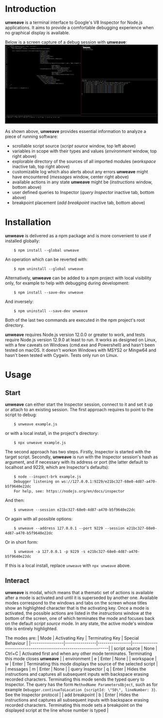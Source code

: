 # Introduction
**unweave** is a terminal interface to Google's V8 Inspector for Node.js applications. It aims to provide a comfortable debugging experience when no graphical display is available.

Below is a screen capture of a debug session with **unweave**:
![Alt text](doc/screen_capture_1.png?raw=true)

As shown above, **unweave** provides essential information to analyze a piece of running software:
* scrollable script source (_script source_ window, top left above)
* variables in scope with their types and values (_environment_ window, top right above)
* explorable directory of the sources of all imported modules (_workspace_ inactive tab, top right above)
* customizable log which also alerts about any errors **unweave** might have encountered (_messages_ window, center right above)
* available actions in any state **unweave** might be (_instructions_ window, bottom above)
* user defined queries to Inspector (_query Inspector_ inactive tab, bottom above)
* breakpoint placement (_add breakpoint_ inactive tab, bottom above)

# Installation
**unweave** is delivered as a npm package and is more convenient to use if installed globally:

```shell
    $ npm install --global unweave
```

An operation which can be reverted with:

```shell
    $ npm uninstall --global unweave
```

Alternatively, **unweave** can be added to a npm project with local visibility only, for example to help with debugging during development:

```shell
    $ npm install --save-dev unweave
```

And inversely:

```shell
    $ npm uninstall --save-dev unweave
```

Both of the last two commands are executed in the npm project's root directory.

**unweave** requires Node.js version 12.0.0 or greater to work, and tests require Node.js version 12.9.0 at least to run. It works as designed on Linux, with a few caveats on Windows (cmd.exe and Powershell) and hasn't been tested on macOS. It doesn't workon Windows with MSYS2 or Mingw64 and hasn't been tested with Cygwin. Tests only run on Linux.

# Usage
## Start
**unweave** can either start the Inspector session, connect to it and set it up or attach to an existing session. The first approach requires to point to the script to debug:

```shell
    $ unweave example.js
```

or with a local install, in the project's directory:

```shell
    $ npx unweave example.js
```

The second approach has two steps. Firstly, Inspector is started with the target script. Secondly, **unweave** is run with the Inspector session's hash as argument, and if necessary with its address or port (the latter default to localhost and 9229, which are Inspector's defaults):

```shell
    $ node --inspect-brk example.js
    Debugger listening on ws://127.0.0.1:9229/e21bc327-68e0-4d87-a470-b5f9640e22dc
    For help, see: https://nodejs.org/en/docs/inspector
```

And then:

```shell
    $ unweave --session e21bc327-68e0-4d87-a470-b5f9640e22dc
```

Or again with all possible options:

```shell
    $ unweave --address 127.0.0.1 --port 9229 --session e21bc327-68e0-4d87-a470-b5f9640e22dc
```

Or in short form:

```shell
    $ unweave -a 127.0.0.1 -p 9229 -s e21bc327-68e0-4d87-a470-b5f9640e22dc
```

If this is a local install, replace `unweave` with `npx unweave` above.

## Interact
**unweave** is modal, which means that a thematic set of actions is available after a mode is activated and until it is superseded by another one. Available modes correspond to the windows and tabs on the screen whose titles show an highlighted character that is the activating key. Once a mode is activated, the possible actions are listed in the _instructions_ window at the bottom of the screen, one of which terminates the mode and focuses back on the default _script source_ mode. In any state, the active mode's window title is entirely highlighted.

The modes are:
| Mode            | Activating Key | Terminating Key | Special Behaviour                                                |
|-----------------|----------------|-----------------|------------------------------------------------------------------|
| script source   | None           | Ctrl+C          | Activated first and when any other mode terminates. Terminating this mode closes **unweave** |
| environment     | e              | Enter           | None                                                             |
| workspace       | w              | Enter           | Terminating this mode displays the source of the selected script |
| messages        | m              | Enter           | None                                                             |
| query Inspector | q              | Enter           | Hides the instructions and captures all subsequent inputs with backspace erasing recorded characters. Terminating this mode sends the typed query to Inspector. The query has the form `MethodName ParametersObject`, such as for example `Debugger.continueToLocation {scriptId: \"50\", lineNumber: 3}`. See the Inspector protocol |
| add breakpoint  | b              | Enter           | Hides the instructions and captures all subsequent inputs with backspace erasing recorded characters. Terminating this mode sets a breakpoint on the displayed script at the line whose number is typed |
